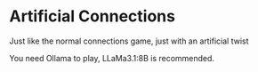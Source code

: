 # Artificial Connections 

Just like the normal connections game, just with an artificial twist 

You need Ollama to play, LLaMa3.1:8B is recommended. 
